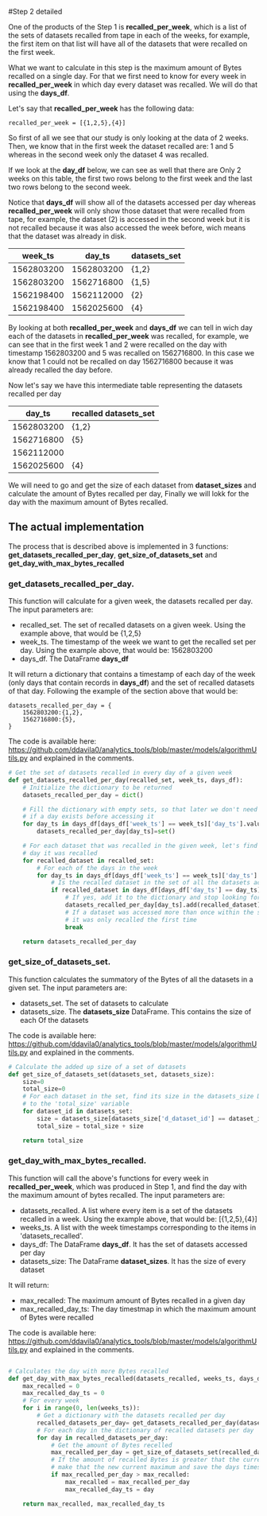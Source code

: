 #Step 2 detailed

One of the products of the Step 1 is **recalled_per_week**, which is a list
of the sets of datasets recalled from tape in each of the weeks, for example,
the first item on that list will have all of the datasets that were recalled on
the first week.

What we want to calculate in this step is the maximum amount of Bytes recalled
on a single day. For that we first need to know for every week in **recalled_per_week**
in which day every dataset was recalled. We will do that using the **days_df**.

Let's say that **recalled_per_week** has the following data:

```
recalled_per_week = [{1,2,5},{4}]
```

So first of all we see that our study is only looking at the data of 2 weeks.
Then, we know that in the first week the dataset recalled are: 1 and 5
whereas in the second week only the dataset 4 was recalled.

If we look at the **day_df** below, we can see as well that there are
Only 2 weeks on this table, the first two rows belong to the first week
and the last two rows belong to the second week.

Notice that **days_df** will show all of the datasets accessed per day
whereas **recalled_per_week** will only show those dataset that were
recalled from tape, for example, the dataset (2) is accessed in the second
week but it is not recalled because it was also accessed the week before,
wich means that the dataset was already in disk.


| week_ts    | day_ts     | datasets_set |
|------------|------------|--------------|
|1562803200  |1562803200  |{1,2}         |
|1562803200  |1562716800  |{1,5}         |
|1562198400  |1562112000  |{2}           |
|1562198400  |1562025600  |{4}           |


By looking at both **recalled_per_week** and **days_df** we can tell in wich day
each of the datasets in **recalled_per_week** was recalled, for example, we can
see that in the first week 1 and 2 were recalled on the day with timestamp 1562803200
and 5 was recalled on 1562716800. In this case we know that 1 could not be recalled
on day 1562716800 because it was already recalled the day before.

Now let's say we have this intermediate table representing the datasets recalled
per day

| day_ts     | recalled datasets_set |
|------------|-----------------------|
|1562803200  |{1,2}                  |
|1562716800  |{5}                    |
|1562112000  |                       |
|1562025600  |{4}                    |

We will need to go and get the size of each dataset from **dataset_sizes** and
calculate the amount of Bytes recalled per day, Finally we will lokk for the
day with the maximum amount of Bytes recalled.


## The actual implementation

The process that is described above is implemented in 3 functions: **get_datasets_recalled_per_day**,
**get_size_of_datasets_set** and **get_day_with_max_bytes_recalled**


### get_datasets_recalled_per_day.
This function will calculate for a given week, the datasets recalled per day.
The input parameters are:
 * recalled_set. The set of recalled datasets on a given week. Using the example
    above, that would be {1,2,5}
 * week_ts. The timestamp of the week we want to get the recalled set per day.
    Using the example above, that would be: 1562803200
 * days_df. The DataFrame **days_df**

It will return a dictionary that contains a timestamp of each day of the week
(only days that contain records in **days_df**) and the set of recalled datasets
of that day. Following the example of the section above that would be:

```
datasets_recalled_per_day = {
    1562803200:{1,2},
    1562716800:{5},
}
```
The code is available here: https://github.com/ddavila0/analytics_tools/blob/master/models/algorithmUtils.py
and explained in the comments.

```python
# Get the set of datasets recalled in every day of a given week
def get_datasets_recalled_per_day(recalled_set, week_ts, days_df):
    # Initialize the dictionary to be returned
    datasets_recalled_per_day = dict()

    # Fill the dictionary with empty sets, so that later we don't need to check
    # if a day exists before accessing it
    for day_ts in days_df[days_df['week_ts'] == week_ts]['day_ts'].values:
        datasets_recalled_per_day[day_ts]=set()

    # For each dataset that was recalled in the given week, let's find in which
    # day it was recalled
    for recalled_dataset in recalled_set:
        # For each of the days in the week
        for day_ts in days_df[days_df['week_ts'] == week_ts]['day_ts'].values:
            # Is the recalled dataset in the set of all the datasets accessed that day?
            if recalled_dataset in days_df[days_df['day_ts'] == day_ts]['datasets_set'].values[0]:
                # If yes, add it to the dictionary and stop looking for it in the same week
                datasets_recalled_per_day[day_ts].add(recalled_dataset)
                # If a dataset was accessed more than once within the same week
                # it was only recalled the first time
                break

    return datasets_recalled_per_day
```

### get_size_of_datasets_set.
This function calculates the summatory of the Bytes of all the datasets in a given set.
The input parameters are:
 * datasets_set. The set of datasets to calculate
 * datasets_size. The **datasets_size** DataFrame. This contains the size of each
    Of the datasets

The code is available here: https://github.com/ddavila0/analytics_tools/blob/master/models/algorithmUtils.py
and explained in the comments.

```python
# Calculate the added up size of a set of datasets
def get_size_of_datasets_set(datasets_set, datasets_size):
    size=0
    total_size=0
    # For each dataset in the set, find its size in the datasets_size DataFrame and add it up
    # to the 'total_size' variable
    for dataset_id in datasets_set:
        size = datasets_size[datasets_size['d_dataset_id'] == dataset_id].dataset_size.values[0]
        total_size = total_size + size

    return total_size
```


### get_day_with_max_bytes_recalled.
This function will call the above's functions for every week in
**recalled_per_week**, which was produced in Step 1, and find the day with the
maximum amount of bytes recalled.
The input parameters are:
 * datasets_recalled. A list where every item is a set of the datasets recalled
    in a week. Using the example above, that would be: [{1,2,5},{4}]
 * weeks_ts. A list with the week timestamps corresponding to the items in
    'datasets_recalled'.
 * days_df: The DataFrame **days_df**. It has the set of datasets accessed per day
 * datasets_size: The DataFrame **dataset_sizes**. It has the size of every dataset

It will return:
 * max_recalled: The maximum amount of Bytes recalled in a given day
 * max_recalled_day_ts: The day timestmap in which the maximum amount of Bytes
    were recalled

The code is available here: https://github.com/ddavila0/analytics_tools/blob/master/models/algorithmUtils.py
and explained in the comments.

```python

# Calculates the day with more Bytes recalled
def get_day_with_max_bytes_recalled(datasets_recalled, weeks_ts, days_df, datasets_size):
    max_recalled = 0
    max_recalled_day_ts = 0
    # For every week
    for i in range(0, len(weeks_ts)):
        # Get a dictionary with the datasets recalled per day
        recalled_datasets_per_day= get_datasets_recalled_per_day(datasets_recalled[i], weeks_ts[i], days_df)
        # For each day in the dictionary of recalled datasets per day
        for day in recalled_datasets_per_day:
            # Get the amount of Bytes recelled
            max_recalled_per_day = get_size_of_datasets_set(recalled_datasets_per_day[day], datasets_size)
            # If the amount of recalled Bytes is greater that the current maximum
            # make that the new current maximum and save the days timestamp of that day
            if max_recalled_per_day > max_recalled:
                max_recalled = max_recalled_per_day
                max_recalled_day_ts = day

    return max_recalled, max_recalled_day_ts
```

